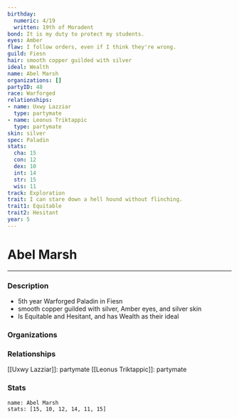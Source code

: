 ```yaml
---
birthday:
  numeric: 4/19
  written: 19th of Moradent
bond: It is my duty to protect my students.
eyes: Amber
flaw: I follow orders, even if I think they're wrong.
guild: Fiesn
hair: smooth copper guilded with silver
ideal: Wealth
name: Abel Marsh
organizations: []
partyID: 48
race: Warforged
relationships:
- name: Uxwy Lazziar
  type: partymate
- name: Leonus Triktappic
  type: partymate
skin: silver
spec: Paladin
stats:
  cha: 15
  con: 12
  dex: 10
  int: 14
  str: 15
  wis: 11
track: Exploration
trait: I can stare down a hell hound without flinching.
trait1: Equitable
trait2: Hesitant
year: 5
---
```

# Abel Marsh
---
### Description
- 5th year Warforged Paladin in Fiesn
- smooth copper guilded with silver, Amber eyes, and silver skin
- Is Equitable and Hesitant, and has Wealth as their ideal

### Organizations
### Relationships
[[Uxwy Lazziar]]: partymate
[[Leonus Triktappic]]: partymate
### Stats
```statblock
name: Abel Marsh
stats: [15, 10, 12, 14, 11, 15]
```